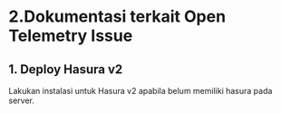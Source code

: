 # 2.Dokumentasi terkait Open Telemetry Issue

## 1. Deploy Hasura v2 

  Lakukan instalasi untuk Hasura v2 apabila belum memiliki hasura pada server.
